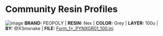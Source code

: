<!-- Foo

bar
   baz -->

# Community Resin Profiles

![image](https://user-images.githubusercontent.com/11083514/53135228-5cbdd780-3572-11e9-9f29-256c100c706c.png)
**BRAND:** PEOPOLY | **RESIN:** Nex | **COLOR:** Grey | **LAYER:** 100u | **BY:** @X3msnake | **FILE:** [Form_1+_PYNXGR01_100.ini](Form_1+_PYNXGR01_100.ini)
